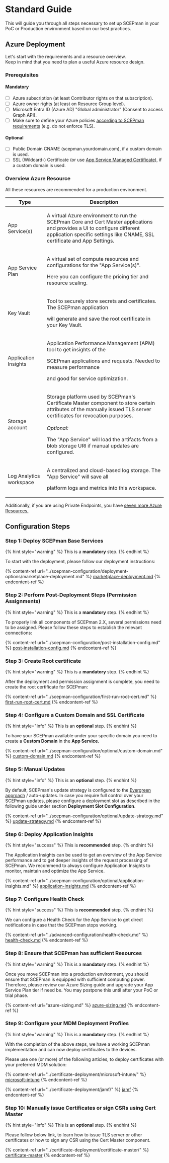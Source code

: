 # Standard Guide

This will guide you through all steps necessary to set up SCEPman in your PoC or Production environment based on our best practices.

## Azure Deployment

Let's start with the requirements and a resource overview.\
Keep in mind that you need to plan a useful Azure resource design.

### Prerequisites

#### Mandatory

* [ ] Azure subscription (at least Contributor rights on that subscription).
* [ ] Azure owner rights (at least on Resource Group level).
* [ ] Microsoft Entra ID (Azure AD) "Global administrator" (Consent to access Graph API).
* [ ] Make sure to define your Azure policies [according to SCEPman requirements](../other/faqs/security-faq.md#azure-cis) (e.g. do not enforce TLS).

#### Optional

* [ ] Public Domain CNAME (scepman.yourdomain.com), if a custom domain is used.
* [ ] SSL (Wildcard-) Certificate (or use [App Service Managed Certificate](https://docs.microsoft.com/en-us/azure/app-service/configure-ssl-certificate#create-a-free-certificate-preview)), if a custom domain is used.

### Overview Azure Resource

All these resources are recommended for a production environment.

| Type                    | Description                                                                                                                                                                                                                                                                                                    |
| ----------------------- | -------------------------------------------------------------------------------------------------------------------------------------------------------------------------------------------------------------------------------------------------------------------------------------------------------------- |
| App Service(s)          | <p>A virtual Azure environment to run the SCEPman Core and Cert Master applications and provides a UI to configure different<br>application specific settings like CNAME, SSL certificate and App Settings.</p>                                                                                                |
| App Service Plan        | <p>A virtual set of compute resources and configurations for the "App Service(s)".</p><p>Here you can configure the pricing tier and resource scaling.</p>                                                                                                                                                     |
| Key Vault               | <p>Tool to securely store secrets and certificates. The SCEPman application</p><p>will generate and save the root certificate in your Key Vault.</p>                                                                                                                                                           |
| Application Insights    | <p>Application Performance Management (APM) tool to get insights of the</p><p>SCEPman applications and requests. Needed to measure performance</p><p>and good for service optimization.</p>                                                                                                                    |
| Storage account         | <p>Storage platform used by SCEPman's Certificate Master component to store certain attributes of the manually issued TLS server certificates for revocation purposes.<br><br><em>Optional:</em></p><p>The "App Service" will load the artifacts from a blob storage URI if manual updates are configured.</p> |
| Log Analytics workspace | <p>A centralized and cloud-based log storage. The "App Service" will save all</p><p>platform logs and metrics into this workspace.</p>                                                                                                                                                                         |

Additionally, if you are using Private Endpoints, you have [seven more Azure Resources.](../architecture/private-endpoints.md#azure-resources-used-for-private-endpoints)

## Configuration Steps

### Step 1: Deploy SCEPman Base Services

{% hint style="warning" %}
This is a **mandatory** step.
{% endhint %}

To start with the deployment, please follow our deployment instructions:

{% content-ref url="../scepman-configuration/deployment-options/marketplace-deployment.md" %}
[marketplace-deployment.md](../scepman-configuration/deployment-options/marketplace-deployment.md)
{% endcontent-ref %}

### Step 2: Perform Post-Deployment Steps (Permission Assignments)

{% hint style="warning" %}
This is a **mandatory** step.
{% endhint %}

To properly link all components of SCEPman 2.X, several permissions need to be assigned. Please follow these steps to establish the relevant connections:

{% content-ref url="../scepman-configuration/post-installation-config.md" %}
[post-installation-config.md](../scepman-configuration/post-installation-config.md)
{% endcontent-ref %}

### Step 3: Create Root certificate

{% hint style="warning" %}
This is a **mandatory** step.
{% endhint %}

After the deployment and permission assignment is complete, you need to create the root certificate for SCEPman:

{% content-ref url="../scepman-configuration/first-run-root-cert.md" %}
[first-run-root-cert.md](../scepman-configuration/first-run-root-cert.md)
{% endcontent-ref %}

### Step 4: Configure a Custom Domain and SSL Certificate

{% hint style="info" %}
This is an **optional** step.
{% endhint %}

To have your SCEPman available under your specific domain you need to create a **Custom Domain** in the **App Service.**

{% content-ref url="../scepman-configuration/optional/custom-domain.md" %}
[custom-domain.md](../scepman-configuration/optional/custom-domain.md)
{% endcontent-ref %}

### Step 5: Manual Updates

{% hint style="info" %}
This is an **optional** step.
{% endhint %}

By default, SCEPman's update strategy is configured to the [Evergreen approach](../scepman-configuration/optional/update-strategy.md#evergreen-approach) / auto-updates. In case you require full control over your SCEPman updates, please configure a deployment slot as described in the following guide under section **Deployment Slot Configuration**.

{% content-ref url="../scepman-configuration/optional/update-strategy.md" %}
[update-strategy.md](../scepman-configuration/optional/update-strategy.md)
{% endcontent-ref %}

### Step 6: Deploy Application Insights

{% hint style="success" %}
This is **recommended** step.
{% endhint %}

The Application Insights can be used to get an overview of the App Service performance and to get deeper insights of the request processing of SCEPman. We recommend to always configure Application Insights to monitor, maintain and optimize the App Service.

{% content-ref url="../scepman-configuration/optional/application-insights.md" %}
[application-insights.md](../scepman-configuration/optional/application-insights.md)
{% endcontent-ref %}

### Step 7: Configure Health Check

{% hint style="success" %}
This is **recommended** step.
{% endhint %}

We can configure a Health Check for the App Service to get direct notifications in case that the SCEPman stops working.

{% content-ref url="../advanced-configuration/health-check.md" %}
[health-check.md](../advanced-configuration/health-check.md)
{% endcontent-ref %}

### Step 8: Ensure that SCEPman has sufficient Resources

{% hint style="warning" %}
This is a **mandatory** step.
{% endhint %}

Once you move SCEPman into a production environment, you should ensure that SCEPman is equipped with sufficient computing power. Therefore, please review our Azure Sizing guide and upgrade your App Service Plan tier if need be. You may postpone this until after your PoC or trial phase.

{% content-ref url="azure-sizing.md" %}
[azure-sizing.md](azure-sizing.md)
{% endcontent-ref %}

### Step 9: Configure your MDM Deployment Profiles

{% hint style="warning" %}
This is a **mandatory** step.
{% endhint %}

With the completion of the above steps, we have a working SCEPman implementation and can now deploy certificates to the devices.

Please use one (or more) of the following articles, to deploy certificates with your preferred MDM solution:

{% content-ref url="../certificate-deployment/microsoft-intune/" %}
[microsoft-intune](../certificate-deployment/microsoft-intune/)
{% endcontent-ref %}

{% content-ref url="../certificate-deployment/jamf/" %}
[jamf](../certificate-deployment/jamf/)
{% endcontent-ref %}

### Step 10: Manually issue Certificates or sign CSRs using Cert Master

{% hint style="info" %}
This is an **optional** step.
{% endhint %}

Please follow below link, to learn how to issue TLS server or other certificates or how to sign any CSR using the Cert Master component.

{% content-ref url="../certificate-deployment/certificate-master/" %}
[certificate-master](../certificate-deployment/certificate-master/)
{% endcontent-ref %}
